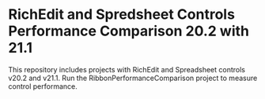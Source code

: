 # RichEdit and Spredsheet Controls Performance Comparison 20.2 with 21.1

This repository includes projects with RichEdit and Spreadsheet controls v20.2 and v21.1. Run the RibbonPerformanceComparison project to measure control performance.
